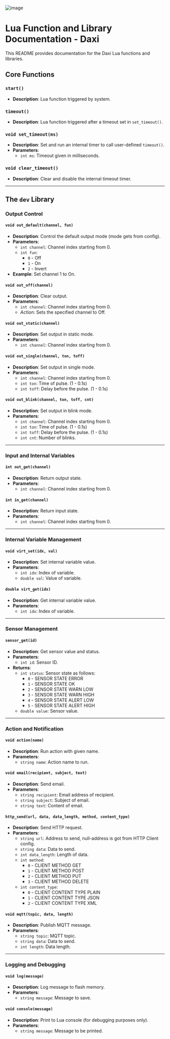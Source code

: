 ![image](https://github.com/user-attachments/assets/99194d8e-dc7e-4195-a938-89aa0f0cdae8)

# Lua Function and Library Documentation - Daxi

This README provides documentation for the Daxi Lua functions and libraries.

## Core Functions

### `start()`
- **Description**: Lua function triggered by system.

### `timeout()`
- **Description**: Lua function triggered after a timeout set in `set_timeout()`.

### `void set_timeout(ms)`
- **Description**: Set and run an internal timer to call user-defined `timeout()`.  
- **Parameters**: 
  - `int ms`: Timeout given in milliseconds.

### `void clear_timeout()`
- **Description**: Clear and disable the internal timeout timer.

---

## The `dev` Library

### Output Control

#### `void out_default(channel, fun)`
- **Description**: Control the default output mode (mode gets from config).
- **Parameters**: 
  - `int channel`: Channel index starting from 0.
  - `int fun`: 
    - `0` - Off
    - `1` - On
    - `2` - Invert
- **Example**: Set channel 1 to On.

#### `void out_off(channel)`
- **Description**: Clear output.
- **Parameters**: 
  - `int channel`: Channel index starting from 0.  
  - *Action*: Sets the specified channel to Off.

#### `void out_static(channel)`
- **Description**: Set output in static mode.
- **Parameters**: 
  - `int channel`: Channel index starting from 0.

#### `void out_single(channel, ton, toff)`
- **Description**: Set output in single mode.
- **Parameters**: 
  - `int channel`: Channel index starting from 0.
  - `int ton`: Time of pulse. (1 - 0.1s)
  - `int toff`: Delay before the pulse. (1 - 0.1s)

#### `void out_blink(channel, ton, toff, cnt)`
- **Description**: Set output in blink mode.
- **Parameters**: 
  - `int channel`: Channel index starting from 0.
  - `int ton`: Time of pulse. (1 - 0.1s)
  - `int toff`: Delay before the pulse. (1 - 0.1s)
  - `int cnt`: Number of blinks.

---

### Input and Internal Variables

#### `int out_get(channel)`
- **Description**: Return output state.
- **Parameters**: 
  - `int channel`: Channel index starting from 0.

#### `int in_get(channel)`
- **Description**: Return input state.
- **Parameters**: 
  - `int channel`: Channel index starting from 0.

---

### Internal Variable Management

#### `void virt_set(idx, val)`
- **Description**: Set internal variable value.
- **Parameters**: 
  - `int idx`: Index of variable.
  - `double val`: Value of variable.

#### `double virt_get(idx)`
- **Description**: Get internal variable value.
- **Parameters**: 
  - `int idx`: Index of variable.

---

### Sensor Management

#### `sensor_get(id)`
- **Description**: Get sensor value and status.
- **Parameters**: 
  - `int id`: Sensor ID.
- **Returns**: 
  - `int status`: Sensor state as follows:
    - `0` - SENSOR STATE ERROR
    - `1` - SENSOR STATE OK
    - `2` - SENSOR STATE WARN LOW
    - `3` - SENSOR STATE WARN HIGH
    - `4` - SENSOR STATE ALERT LOW
    - `5` - SENSOR STATE ALERT HIGH
  - `double value`: Sensor value.

---

### Action and Notification

#### `void action(name)`
- **Description**: Run action with given name.
- **Parameters**: 
  - `string name`: Action name to run.

#### `void email(recipient, subject, text)`
- **Description**: Send email.
- **Parameters**: 
  - `string recipient`: Email address of recipient.
  - `string subject`: Subject of email.
  - `string text`: Content of email.

#### `http_send(url, data, data_length, method, content_type)`
- **Description**: Send HTTP request.
- **Parameters**: 
  - `string url`: Address to send, null-address is got from HTTP Client config.
  - `string data`: Data to send.
  - `int data_length`: Length of data.
  - `int method`: 
    - `0` - CLIENT METHOD GET
    - `1` - CLIENT METHOD POST
    - `2` - CLIENT METHOD PUT
    - `3` - CLIENT METHOD DELETE
  - `int content_type`: 
    - `0` - CLIENT CONTENT TYPE PLAIN
    - `1` - CLIENT CONTENT TYPE JSON
    - `2` - CLIENT CONTENT TYPE XML

#### `void mqtt(topic, data, length)`
- **Description**: Publish MQTT message.
- **Parameters**: 
  - `string topic`: MQTT topic.
  - `string data`: Data to send.
  - `int length`: Data length.

---

### Logging and Debugging

#### `void log(message)`
- **Description**: Log message to flash memory.
- **Parameters**: 
  - `string message`: Message to save.

#### `void console(message)`
- **Description**: Print to Lua console (for debugging purposes only).
- **Parameters**: 
  - `string message`: Message to be printed.
